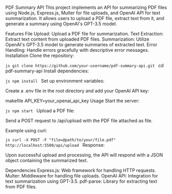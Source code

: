 PDF Summary API
This project implements an API for summarizing PDF files using Node.js, Express.js, Multer for file uploads, and OpenAI API for text summarization. It allows users to upload a PDF file, extract text from it, and generate a summary using OpenAI's GPT-3.5 model.

Features
File Upload: Upload a PDF file for summarization.
Text Extraction: Extract text content from uploaded PDF files.
Summarization: Utilize OpenAI's GPT-3.5 model to generate summaries of extracted text.
Error Handling: Handle errors gracefully with descriptive error messages.
Installation
Clone the repository:


`js
git clone https://github.com/your-username/pdf-summary-api.git
`
cd pdf-summary-api
Install dependencies:

`js
npm install
`
Set up environment variables:

Create a .env file in the root directory and add your OpenAI API key:

makefile
API_KEY=your_openai_api_key
Usage
Start the server:

`js
npm start
`
Upload a PDF file:

Send a POST request to /api/upload with the PDF file attached as file.

Example using curl:

`js
curl -X POST -F "file=@path/to/your/file.pdf" http://localhost:5500/api/upload
`
Response:

Upon successful upload and processing, the API will respond with a JSON object containing the summarized text.

Dependencies
Express.js: Web framework for handling HTTP requests.
Multer: Middleware for handling file uploads.
OpenAI API: Integration for text summarization using GPT-3.5.
pdf-parse: Library for extracting text from PDF files.
